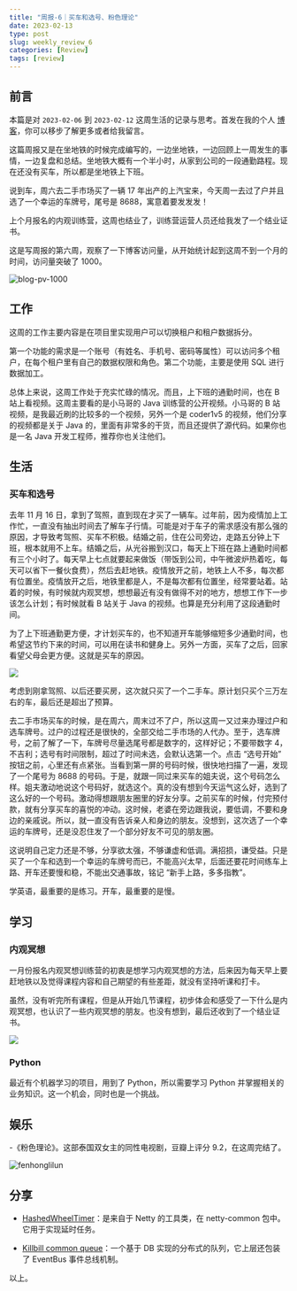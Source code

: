 ```yaml
---
title: "周报-6｜买车和选号、粉色理论"
date: 2023-02-13
type: post
slug: weekly_review_6
categories: [Review]
tags: [review]
---
```


## 前言

本篇是对 `2023-02-06` 到 `2023-02-12` 这周生活的记录与思考。首发在我的个人 [博客](https://blog.chensoul.cc/)，你可以移步了解更多或者给我留言。

这篇周报又是在坐地铁的时候完成编写的，一边坐地铁，一边回顾上一周发生的事情，一边复盘和总结。坐地铁大概有一个半小时，从家到公司的一段通勤路程。现在还没有买车，所以都是坐地铁上下班。

说到车，周六去二手市场买了一辆 17 年出产的上汽宝来，今天周一去过了户并且选了一个幸运的车牌号，尾号是 8688，寓意着要发发发！

上个月报名的内观训练营，这周也结业了，训练营运营人员还给我发了一个结业证书。

这是写周报的第六周，观察了一下博客访问量，从开始统计起到这周不到一个月的时间，访问量突破了 1000。

![blog-pv-1000](../../../static/images/blog-pv-1000.webp)

## 工作

这周的工作主要内容是在项目里实现用户可以切换租户和租户数据拆分。

第一个功能的需求是一个账号（有姓名、手机号、密码等属性）可以访问多个租户，在每个租户里有自己的数据权限和角色。第二个功能，主要是使用 SQL 进行数据加工。

总体上来说，这周工作处于充实忙碌的情况。而且，上下班的通勤时间，也在 B 站上看视频。这周主要看的是小马哥的 Java 训练营的公开视频。小马哥的 B 站视频，是我最近刷的比较多的一个视频，另外一个是 coder1v5 的视频，他们分享的视频都是关于 Java 的，里面有非常多的干货，而且还提供了源代码。如果你也是一名 Java 开发工程师，推荐你也关注他们。

## 生活

### 买车和选号

去年 11 月 16 日，拿到了驾照，直到现在才买了一辆车。过年前，因为疫情加上工作忙，一直没有抽出时间去了解车子行情。可能是对于车子的需求感没有那么强的原因，才导致考驾照、买车不积极。结婚之前，住在公司旁边，走路五分钟上下班，根本就用不上车。结婚之后，从光谷搬到汉口，每天上下班在路上通勤时间都有三个小时了。每天早上七点就要起来做饭（带饭到公司，中午微波炉热着吃，每天可以省下一餐伙食费），然后去赶地铁。疫情放开之前，地铁上人不多，每次都有位置坐。疫情放开之后，地铁里都是人，不是每次都有位置坐，经常要站着。站着的时候，有时候就内观冥想，想想最近有没有做得不对的地方，想想工作下一步该怎么计划；有时候就看 B 站关于 Java 的视频。也算是充分利用了这段通勤时间。

为了上下班通勤更方便，才计划买车的，也不知道开车能够缩短多少通勤时间，也希望这节约下来的时间，可以用在读书和健身上。另外一方面，买车了之后，回家看望父母会更方便。这就是买车的原因。

![](../../../static/images/my-first-car.webp)

考虑到刚拿驾照、以后还要买房，这次就只买了一个二手车。原计划只买个三万左右的车，最后还是超出了预算。

去二手市场买车的时候，是在周六，周末过不了户，所以这周一又过来办理过户和选车牌号。过户的过程还是很快的，全部交给二手市场的人代办。至于，选车牌号，之前了解了一下，车牌号尽量选尾号都是数字的，这样好记；不要带数字 4，不吉利；选号有时间限制，超过了时间未选，会默认选第一个。点击 “选号开始” 按钮之前，心里还有点紧张。当看到第一屏的号码时候，很快地扫描了一遍，发现了一个尾号为 8688 的号码。于是，就跟一同过来买车的姐夫说，这个号码怎么样。姐夫激动地说这个号码好，就选这个。真的没有想到今天运气这么好，选到了这么好的一个号码。激动得想跟朋友圈里的好友分享。之前买车的时候，付完预付款，就有分享买车的喜悦的冲动。这时候，老婆在旁边跟我说，要低调，不要和身边的亲戚说。所以，就一直没有告诉亲人和身边的朋友。没想到，这次选了一个幸运的车牌号，还是没忍住发了一个部分好友不可见的朋友圈。

这说明自己定力还是不够，分享欲太强，不够谦虚和低调。满招损，谦受益。只是买了一个车和选到一个幸运的车牌号而已，不能高兴太早，后面还要花时间练车上路、开车还要慢和稳，不能出交通事故，铭记 “新手上路，多多指教”。

学英语，最重要的是练习。开车，最重要的是慢。

## 学习

### 内观冥想

一月份报名内观冥想训练营的初衷是想学习内观冥想的方法，后来因为每天早上要赶地铁以及觉得课程内容和自己期望的有些差距，就没有坚持听课和打卡。

虽然，没有听完所有课程，但是从开始几节课程，初步体会和感受了一下什么是内观冥想，也认识了一些内观冥想的朋友。也没有想到，最后还收到了一个结业证书。

![](../../../static/images/vipassana-study-certificate.webp)

### Python

最近有个机器学习的项目，用到了 Python，所以需要学习 Python 并掌握相关的业务知识。这一个机会，同时也是一个挑战。

## 娱乐

-《粉色理论》。这部泰国双女主的同性电视剧，豆瓣上评分 9.2，在这周完结了。

![fenhonglilun](../../../static/images/fenhonglilun.webp)

## 分享

- [HashedWheelTimer](https://pdai.tech/md/spring/springboot/springboot-x-task-hashwheeltimer-timer.html)：是来自于 Netty 的工具类，在 netty-common 包中。它用于实现延时任务。

- [Killbill common queue](https://github.com/killbill/killbill-commons)：一个基于 DB 实现的分布式的队列，它上层还包装了 EventBus 事件总线机制。

以上。
